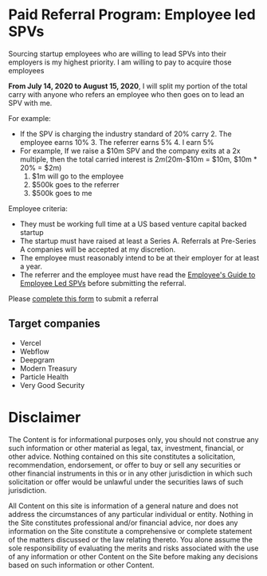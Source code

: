 # Paid Referral Program: Employee led SPVs
Sourcing startup employees who are willing to lead SPVs into their employers is my highest priority. I am willing to pay to acquire those employees

**From July 14, 2020 to August 15, 2020**, I will split my portion of the total carry with anyone who refers an employee who then goes on to lead an SPV with me. 

For example:

 -  If the SPV is charging the industry standard of 20% carry
	2. The employee earns 10%
	3. The referrer earns 5%
	4. I earn 5%
 -  For example, If we raise a $10m SPV and the company exits at a 2x multiple, then the total carried interest is $2m ($20m-$10m = $10m, $10m * 20% = $2m)
    1.  $1m will go to the employee
    2.  $500k goes to the referrer
    3.  $500k goes to me

Employee criteria:
 - They must be working full time at a US based venture capital backed startup
 - The startup must have raised at least a Series A. Referrals at Pre-Series A companies will be accepted at my discretion.
 - The employee must reasonably intend to be at their employer for at least a year.
 - The referrer and the employee must have read the [Employee's Guide to Employee Led SPVs](https://harveymultani.substack.com/p/startup-employee-syndicates-multiply) before submitting the referral.

Please [complete this form](https://harveymultani902367.typeform.com/to/ZrDo7G08) to submit a referral

## Target companies
- Vercel
- Webflow
- Deepgram
- Modern Treasury
- Particle Health
- Very Good Security

# Disclaimer

The Content is for informational purposes only, you should not construe any such information or other material as legal, tax, investment, financial, or other advice. Nothing contained on this site constitutes a solicitation, recommendation, endorsement, or offer to buy or sell any securities or other financial instruments in this or in any other jurisdiction in which such solicitation or offer would be unlawful under the securities laws of such jurisdiction.

All Content on this site is information of a general nature and does not address the circumstances of any particular individual or entity. Nothing in the Site constitutes professional and/or financial advice, nor does any information on the Site constitute a comprehensive or complete statement of the matters discussed or the law relating thereto. You alone assume the sole responsibility of evaluating the merits and risks associated with the use of any information or other Content on the Site before making any decisions based on such information or other Content.






<!--stackedit_data:
eyJoaXN0b3J5IjpbLTg4NDI2OTY0NiwxMTk0NDkzMzc1LC0xNz
U3OTcwOTcyLDE0MjI4OTkyOTIsLTM1MjUwMDczNywtOTk2OTUz
NzU0LC0yMjU2MDI5OTMsLTU3MTAxOTM5MywxOTAxOTAzNjg0LC
0yMDg4NzQ2NjEyXX0=
-->